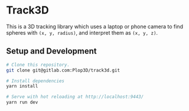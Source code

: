 # Track3D

This is a 3D tracking library which uses a laptop or phone camera to find spheres with `(x, y, radius)`, and interpret them as `(x, y, z)`.

## Setup and Development

``` bash
# Clone this repository.
git clone git@gitlab.com:Plop3D/track3d.git

# Install dependencies
yarn install

# Serve with hot reloading at http://localhost:9443/
yarn run dev
```
